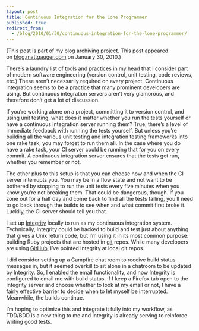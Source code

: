 ```yaml
---
layout: post
title: Continuous Integration for the Lone Programmer
published: true
redirect_from:
  - /blog/2010/01/30/continuous-integration-for-the-lone-programmer/
---
```


(This post is part of my blog archiving project. This post appeared on [blog.mattgauger.com](http://blog.mattgauger.com/2010/01/30/continuous-integration/) on January 30, 2010.)

There’s a laundry list of tools and practices in my head that I consider part of modern software engineering (version control, unit testing, code reviews, etc.) These aren’t necessarily required on every project. Continuous integration seems to be a practice that many prominent developers are using. But continuous integration servers aren’t very glamorous, and therefore don’t get a lot of discussion.

If you’re working alone on a project, committing it to version control, and using unit testing, what does it matter whether you run the tests yourself or have a continuous integration server running them? True, there’s a level of immediate feedback with running the tests yourself. But unless you’re building all the various unit testing and integration testing frameworks into one rake task, you may forget to run them all. In the case where you do have a rake task, your CI server could be running that for you on every commit. A continuous integration server ensures that the tests get run, whether you remember or not.

The other plus to this setup is that you can choose how and when the CI server interrupts you. You may be in a flow state and not want to be bothered by stopping to run the unit tests every five minutes when you know you’re not breaking them. That could be dangerous, though. If you zone out for a half day and come back to find all the tests failing, you’ll need to go back through the builds to see when and what commit first broke it. Luckily, the CI server should tell you that.

I set up [Integrity](http://integrityapp.com/) locally to run as my continuous integration system. Technically, Integrity could be hacked to build and test just about anything that gives a Unix return code, but I’m using it in its most common purpose: building Ruby projects that are hosted in [git](http://git-scm.org/) repos. While many developers are using [GitHub](http://github.com/), I’ve pointed Integrity at local git repos.

I did consider setting up a Campfire chat room to receive build status messages in, but it seemed overkill to sit alone in a chatroom to be updated by Integrity. So, I enabled the email functionality, and now Integrity is configured to email me with build status. If I keep a Firefox tab open to the Integrity server and choose whether to look at my email or not, I have a fairly effective barrier to decide when to let myself be interrupted. Meanwhile, the builds continue.

I’m hoping to optimize this and integrate it fully into my workflow, as TDD/BDD is a new thing to me and Integrity is already serving to reinforce writing good tests.
